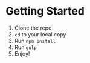 # Getting Started

1. Clone the repo
2. `cd` to your local copy
3. Run `npm install`
4. Run `gulp`
5. Enjoy!
